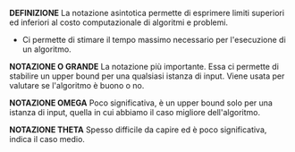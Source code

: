 **DEFINIZIONE**
La notazione asintotica permette di esprimere limiti superiori ed inferiori al costo computazionale di algoritmi e problemi.
- Ci permette di stimare il tempo massimo necessario per l'esecuzione di un algoritmo.

**NOTAZIONE O GRANDE**
La notazione più importante. Essa ci permette di stabilire un upper bound per una qualsiasi istanza di input. Viene usata per valutare se l'algoritmo è buono o no.

**NOTAZIONE OMEGA**
Poco significativa, è un upper bound solo per una istanza di input, quella in cui abbiamo il caso migliore dell'algoritmo.

**NOTAZIONE THETA**
Spesso difficile da capire ed è poco significativa, indica il caso medio.
